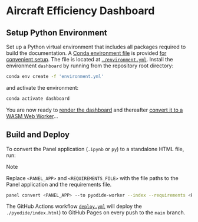 # Aircraft Efficiency Dashboard

## Setup Python Environment

Set up a Python virtual environment that includes all packages required to build the documentation. A [Conda environment file](https://conda.io/projects/conda/en/latest/user-guide/tasks/manage-environments.html) is provided [for convenient setup](https://conda.io/projects/conda/en/latest/user-guide/tasks/manage-environments.html#creating-an-environment-from-an-environment-yml-file). The file is located at [``./environment.yml``](environment.yml). Install the environment `dashboard` by running from the repository root directory:

```bash
conda env create -f 'environment.yml'
```

and activate the environment:

```bash
conda activate dashboard
```

You are now ready to [render the dashboard](https://panel.holoviz.org/how_to/notebook/notebook.html) and thereafter [convert it to a WASM Web Worker](https://panel.holoviz.org/how_to/wasm/convert.html)...

## Build and Deploy

To convert the Panel application (`.ipynb` or `py`) to a standalone HTML file, run:

> [!NOTE]
> Replace `<PANEL_APP>` and `<REQUIREMENTS_FILE>` with the file paths to the Panel application and the requirements file.

```bash
panel convert <PANEL_APP> --to pyodide-worker --index --requirements <REQUIREMENTS_FILE> --out pyodide
```

The GitHub Actions workflow [`deploy.yml`](./.github/workflows/deploy.yml) will deploy the `./pyodide/index.html`) to GitHub Pages on every push to the `main` branch.